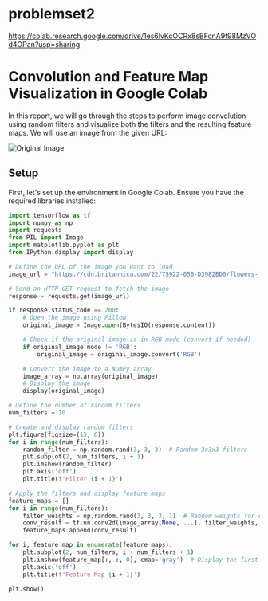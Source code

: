 # problemset2

https://colab.research.google.com/drive/1es6lvKcOCRx8sBFcnA9t98MzVOd4OPan?usp=sharing

# Convolution and Feature Map Visualization in Google Colab

In this report, we will go through the steps to perform image convolution using random filters and visualize both the filters and the resulting feature maps. We will use an image from the given URL:

![Original Image](https://cdn.britannica.com/22/75922-050-D3982BD0/flowers-fruits-garden-strawberry-plant-species.jpg)

## Setup

First, let's set up the environment in Google Colab. Ensure you have the required libraries installed:

```python
import tensorflow as tf
import numpy as np
import requests
from PIL import Image
import matplotlib.pyplot as plt
from IPython.display import display

# Define the URL of the image you want to load
image_url = "https://cdn.britannica.com/22/75922-050-D3982BD0/flowers-fruits-garden-strawberry-plant-species.jpg"

# Send an HTTP GET request to fetch the image
response = requests.get(image_url)

if response.status_code == 200:
    # Open the image using Pillow
    original_image = Image.open(BytesIO(response.content))

    # Check if the original image is in RGB mode (convert if needed)
    if original_image.mode != 'RGB':
        original_image = original_image.convert('RGB')

    # Convert the image to a NumPy array
    image_array = np.array(original_image)
    # Display the image
    display(original_image)

# Define the number of random filters
num_filters = 10

# Create and display random filters
plt.figure(figsize=(15, 6))
for i in range(num_filters):
    random_filter = np.random.rand(3, 3, 3)  # Random 3x3x3 filters
    plt.subplot(2, num_filters, i + 1)
    plt.imshow(random_filter)
    plt.axis('off')
    plt.title(f'Filter {i + 1}')

# Apply the filters and display feature maps
feature_maps = []
for i in range(num_filters):
    filter_weights = np.random.rand(3, 3, 3, 1)  # Random weights for each filter
    conv_result = tf.nn.conv2d(image_array[None, ...], filter_weights, strides=1, padding="SAME")[0].numpy()
    feature_maps.append(conv_result)

for i, feature_map in enumerate(feature_maps):
    plt.subplot(2, num_filters, i + num_filters + 1)
    plt.imshow(feature_map[:, :, 0], cmap='gray')  # Display the first channel of the feature map
    plt.axis('off')
    plt.title(f'Feature Map {i + 1}')

plt.show()

